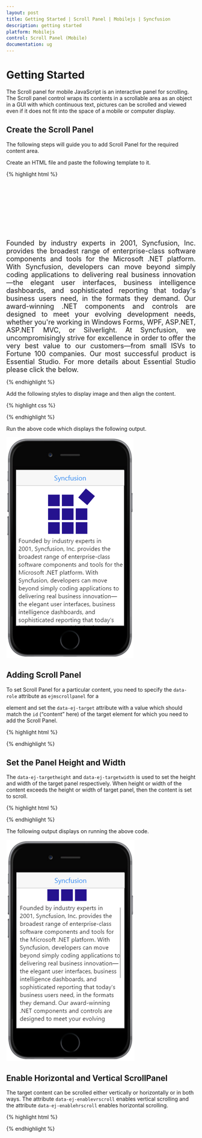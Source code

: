```yaml
---
layout: post
title: Getting Started | Scroll Panel | Mobilejs | Syncfusion
description: getting started
platform: Mobilejs
control: Scroll Panel (Mobile)
documentation: ug
---
```


# Getting Started

The Scroll panel for mobile JavaScript is an interactive panel for scrolling. The Scroll panel control wraps its contents in a scrollable area as an object in a GUI with which continuous text, pictures can be scrolled and viewed even if it does not fit into the space of a mobile or computer display.

## Create the Scroll Panel

The following steps will guide you to add Scroll Panel for the required content area.

Create an HTML file and paste the following template to it.

{% highlight html %}

<!DOCTYPE html>
<html>
<head>
    <title>Scroll Panel</title>
    <link href="[http://cdn.syncfusion.com/{{ site.releaseversion }}/js/mobile/ej.mobile.all.min.css](http://cdn.syncfusion.com/{{ site.releaseversion }}/js/mobile/ej.mobile.all.min.css)" rel="stylesheet" />
    <script src="[http://cdn.syncfusion.com/js/assets/external/jquery-1.10.2.min.js](http://cdn.syncfusion.com/js/assets/external/jquery-1.10.2.min.js)"></script>
    <script src="[http://cdn.syncfusion.com/js/assets/external/jsrender.min.js](http://cdn.syncfusion.com/js/assets/external/jsrender.min.js)"></script>
    <script src="[http://cdn.syncfusion.com/{{ site.releaseversion }}/js/mobile/ej.mobile.all.min.js](http://cdn.syncfusion.com/{{ site.releaseversion }}/js/mobile/ej.mobile.all.min.js)"></script>
</head>
<body>
    <!-- header control -->
    <div id="header" data-role="ejmnavigationbar" data-ej-title="Syncfusion" data-ej-isrelative="true" data-ej-titlealignment="center"></div>
    <!-- Content that needs to be scrolled-->
    <div id="content" style="text-align: justify;">
        <div>
            <div id="image"></div>
            Founded by industry experts in 2001, Syncfusion, Inc. provides the broadest range of enterprise-class software components and tools for the Microsoft .NET platform. With Syncfusion, developers can move beyond simply coding applications to delivering real business innovation—the elegant user interfaces, business intelligence dashboards, and sophisticated reporting that today's business users need, in the formats they demand. Our award-winning .NET components and controls are designed to meet your evolving development needs, whether you're working in Windows Forms, WPF, ASP.NET, ASP.NET MVC, or Silverlight. At Syncfusion, we uncompromisingly strive for excellence in order to offer the very best value to our customers—from small ISVs to Fortune 100 companies. Our most successful product is Essential Studio. For more details about Essential Studio please click the below.
        </div>
    </div>
    <!-- Add scroll panel here-->
</body>
</html>

{% endhighlight %}

Add the following styles to display image and then align the content.

{% highlight css %}
<style type="text/css">
        #image {
            margin: auto;
            width: 150px;
            height: 150px;
            background: url(http://js.syncfusion.com/UG/Mobile/Content/syncfusion.png) center/ 150px 150px;
        }
        #content {
            margin: 0 auto;
            font-size: 18px;
            text-indent: 2em;
            text-align: left;
        }
</style>
{% endhighlight %}

Run the above code which displays the following output.

![](Getting-Started_images/Getting-Started_img1.png)

## Adding Scroll Panel

To set Scroll Panel for a particular content, you need to specify the `data-role` attribute as `ejmscrollpanel` for a <div> element and set the `data-ej-target` attribute with a value which should match the `id` (“content” here) of the target element for which you need to add the Scroll Panel.

{% highlight html %}

<div id="ScrollPanel" data-role="ejmscrollpanel" data-ej-target="content"></div>

{% endhighlight %}

## Set the Panel Height and Width	

The `data-ej-targetheight` and `data-ej-targetwidth` is used to set the height and width of the target panel respectively. When height or width of the content exceeds the height or width of target panel, then the content is set to scroll. 

{% highlight html %}

<div id="ScrollPanel" data-role="ejmscrollpanel" data-ej-target="content" data-ej-targetwidth="300" data-ej-targetheight="400"></div>

{% endhighlight %}

The following output displays on running the above code.

![](Getting-Started_images/Getting-Started_img2.png)


## Enable Horizontal and Vertical ScrollPanel

The target content can be scrolled either vertically or horizontally or in both ways. The attribute `data-ej-enablevrscroll` enables vertical scrolling and the attribute `data-ej-enablehrscroll` enables horizontal scrolling.

{% highlight html %}

<div id="ScrollPanel" data-role="ejmscrollpanel" data-ej-target="content" data-ej-targetwidth="300" data-ej-targetheight="400" data-ej-enablevrscroll="true" data-ej-enablehrscroll="true"></div>

{% endhighlight %}

